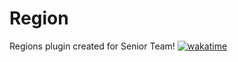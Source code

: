 # Region
Regions plugin created for Senior Team!
[![wakatime](https://wakatime.com/badge/user/0f7a797c-9b05-44ce-8c12-db8dc20ccc51/project/a8ae4ebe-8d56-44ca-93d1-b949bcf9c6b0.svg)](https://wakatime.com/badge/user/0f7a797c-9b05-44ce-8c12-db8dc20ccc51/project/a8ae4ebe-8d56-44ca-93d1-b949bcf9c6b0)
